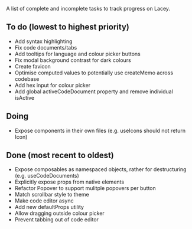 A list of complete and incomplete tasks to track progress on Lacey.

## To do (lowest to highest priority)

- Add syntax highlighting
- Fix code documents/tabs
- Add tooltips for language and colour picker buttons
- Fix modal background contrast for dark colours
- Create favicon
- Optimise computed values to potentially use createMemo across codebase
- Add hex input for colour picker
- Add global activeCodeDocument property and remove individual isActive

## Doing

- Expose components in their own files (e.g. useIcons should not return Icon)

## Done (most recent to oldest)

- Expose composables as namespaced objects, rather for destructuring (e.g. useCodeDocuments)
- Explicitly expose props from native elements
- Refactor Popover to support mulitple popovers per button
- Match scrollbar style to theme
- Make code editor async
- Add new defaultProps utility
- Allow dragging outside colour picker
- Prevent tabbing out of code editor
